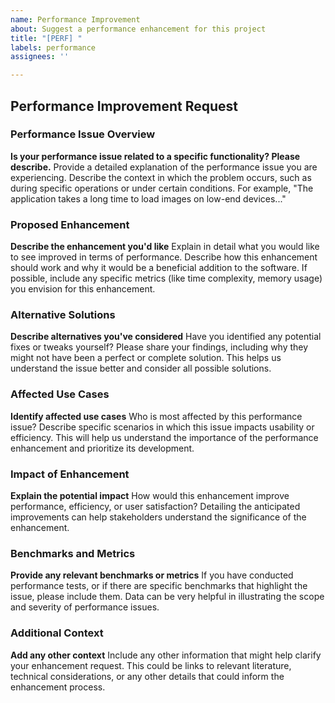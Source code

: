```yaml
---
name: Performance Improvement
about: Suggest a performance enhancement for this project
title: "[PERF] "
labels: performance
assignees: ''

---
```


## Performance Improvement Request

### Performance Issue Overview
**Is your performance issue related to a specific functionality? Please describe.**
Provide a detailed explanation of the performance issue you are experiencing. Describe the context in which the problem occurs, such as during specific operations or under certain conditions. For example, "The application takes a long time to load images on low-end devices..."

### Proposed Enhancement
**Describe the enhancement you'd like**
Explain in detail what you would like to see improved in terms of performance. Describe how this enhancement should work and why it would be a beneficial addition to the software. If possible, include any specific metrics (like time complexity, memory usage) you envision for this enhancement.

### Alternative Solutions
**Describe alternatives you've considered**
Have you identified any potential fixes or tweaks yourself? Please share your findings, including why they might not have been a perfect or complete solution. This helps us understand the issue better and consider all possible solutions.

### Affected Use Cases
**Identify affected use cases**
Who is most affected by this performance issue? Describe specific scenarios in which this issue impacts usability or efficiency. This will help us understand the importance of the performance enhancement and prioritize its development.

### Impact of Enhancement
**Explain the potential impact**
How would this enhancement improve performance, efficiency, or user satisfaction? Detailing the anticipated improvements can help stakeholders understand the significance of the enhancement.

### Benchmarks and Metrics
**Provide any relevant benchmarks or metrics**
If you have conducted performance tests, or if there are specific benchmarks that highlight the issue, please include them. Data can be very helpful in illustrating the scope and severity of performance issues.

### Additional Context
**Add any other context**
Include any other information that might help clarify your enhancement request. This could be links to relevant literature, technical considerations, or any other details that could inform the enhancement process.
